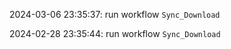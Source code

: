 2024-03-06 23:35:37: run workflow `Sync_Download` 

2024-02-28 23:35:44: run workflow `Sync_Download` 


